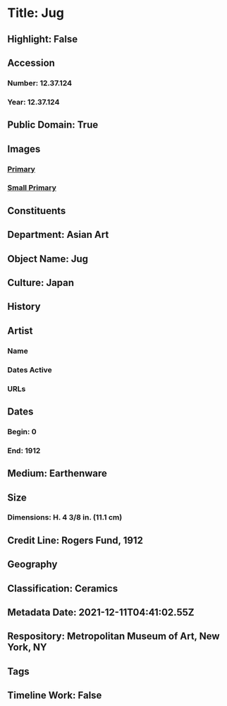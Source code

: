 # Title: Jug
## Highlight: False
## Accession
### Number: 12.37.124
### Year: 12.37.124
## Public Domain: True
## Images
### [Primary](https://images.metmuseum.org/CRDImages/as/original/12_37_124_12310.jpg)
### [Small Primary](https://images.metmuseum.org/CRDImages/as/web-large/12_37_124_12310.jpg)
## Constituents
## Department: Asian Art
## Object Name: Jug
## Culture: Japan
## History
## Artist
### Name
### Dates Active
### URLs
## Dates
### Begin: 0
### End: 1912
## Medium: Earthenware
## Size
### Dimensions: H. 4 3/8 in. (11.1 cm)
## Credit Line: Rogers Fund, 1912
## Geography
## Classification: Ceramics
## Metadata Date: 2021-12-11T04:41:02.55Z
## Respository: Metropolitan Museum of Art, New York, NY
## Tags
## Timeline Work: False